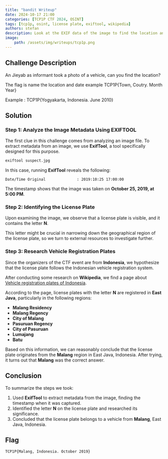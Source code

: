 ```yaml
---
title: "bandit Writeup"
date: 2024-10-17 21:00
categories: [TCP1P CTF 2024, OSINT]
tags: [tcp1p, osint, license plate, exiftool, wikipedia]
authors: stefan
description: Look at the EXIF data of the image to find the location and use Wikipedia to determine the location the license plate belongs to.
image:
    path: /assets/img/writeups/tcp1p.png
---
```


## Challenge Description

An Jieyab as informant took a photo of a vehicle, can you find the location?

The flag is name the location and date example TCP1P{Town, Coutry. Month Year}

Example : TCP1P{Yogyakarta, Indonesia. June 2010}

## Solution

### Step 1: Analyze the Image Metadata Using EXIFTOOL

The first clue in this challenge comes from analyzing an image file. To extract metadata from an image, we use **ExifTool**, a tool specifically designed for this purpose.

```bash
exiftool suspect.jpg
```

In this case, running **ExifTool** reveals the following:

```plaintext
Date/Time Original              : 2019:10:25 17:00:00
```

The timestamp shows that the image was taken on **October 25, 2019, at 5:00 PM**.

### Step 2: Identifying the License Plate

Upon examining the image, we observe that a license plate is visible, and it contains the letter **N**.

This letter might be crucial in narrowing down the geographical region of the license plate, so we turn to external resources to investigate further.

### Step 3: Research Vehicle Registration Plates

Since the organizers of the CTF event are from **Indonesia**, we hypothesize that the license plate follows the Indonesian vehicle registration system.

After conducting some research on **Wikipedia**, we find a page about [Vehicle registration plates of Indonesia](https://en.wikipedia.org/wiki/Vehicle_registration_plates_of_Indonesia).

According to the page, license plates with the letter **N** are registered in **East Java**, particularly in the following regions:

- **Malang Residency**
- **Malang Regency**
- **City of Malang**
- **Pasuruan Regency**
- **City of Pasuruan**
- **Lumajang**
- **Batu**

Based on this information, we can reasonably conclude that the license plate originates from the **Malang** region in East Java, Indonesia. After trying, it turns out that **Malang** was the correct answer.

## Conclusion

To summarize the steps we took:

1. Used **ExifTool** to extract metadata from the image, finding the timestamp when it was captured.
2. Identified the letter **N** on the license plate and researched its significance.
3. Concluded that the license plate belongs to a vehicle from **Malang**, East Java, Indonesia.

## Flag
`TCP1P{Malang, Indonesia. October 2019}`
